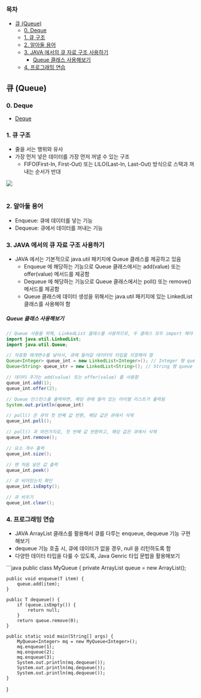 ### 목차
- [큐 (Queue)](#큐-queue)
  - [0. Deque](#0-deque)
  - [1. 큐 구조](#1-큐-구조)
  - [2. 알아둘 용어](#2-알아둘-용어)
  - [3. JAVA 에서의 큐 자료 구조 사용하기](#3-java-에서의-큐-자료-구조-사용하기)
      - [Queue 클래스 사용해보기](#queue-클래스-사용해보기)
  - [4. 프로그래밍 연습](#4-프로그래밍-연습)

## 큐 (Queue)

### 0. Deque
- [Deque](https://github.com/ssu18/TIL/blob/main/DataStructure/DS_Deque)
### 1. 큐 구조
* 줄을 서는 행위와 유사
* 가장 먼저 넣은 데이터를 가장 먼저 꺼낼 수 있는 구조
  - FIFO(First-In, First-Out) 또는 LILO(Last-In, Last-Out) 방식으로 스택과 꺼내는 순서가 반대
  
<img src="https://www.fun-coding.org/00_Images/queue.png" />
<br/>
<br/>

### 2. 알아둘 용어
* Enqueue: 큐에 데이터를 넣는 기능
* Dequeue: 큐에서 데이터를 꺼내는 기능

### 3. JAVA 에서의 큐 자료 구조 사용하기
* JAVA 에서는 기본적으로 java.util 패키지에 Queue 클래스를 제공하고 있음
  - Enqueue 에 해당하는 기능으로 Queue 클래스에서는 add(value) 또는 offer(value) 메서드를 제공함
  - Dequeue 에 해당하는 기능으로 Queue 클래스에서는 poll() 또는 remove() 메서드를 제공함
  - Queue 클래스에 데이터 생성을 위해서는 java.util 패키지에 있는 LinkedList 클래스를 사용해야 함

##### Queue 클래스 사용해보기
```java
// Queue 사용을 위해, LinkedList 클래스를 사용하므로, 두 클래스 모두 import 해야 함
import java.util.LinkedList; 
import java.util.Queue; 

// 자료형 매개변수를 넣어서, 큐에 들어갈 데이터의 타입을 지정해야 함
Queue<Integer> queue_int = new LinkedList<Integer>(); // Integer 형 queue 선언, 링크드리스트로  생성해야됨 주의.
Queue<String> queue_str = new LinkedList<String>(); // String 형 queue 선언

// 데이터 추가는 add(value) 또는 offer(value) 를 사용함
queue_int.add(1);
queue_int.offer(2);

// Queue 인스턴스를 출력하면, 해당 큐에 들어 있는 아이템 리스트가 출력됨
System.out.println(queue_int)

// poll() 은 큐의 첫 번째 값 반환, 해당 값은 큐에서 삭제
queue_int.poll();

// poll() 과 마찬가지로, 첫 번째 값 반환하고, 해당 값은 큐에서 삭제
queue_int.remove();

// 요소 개수 출력 
queue_int.size(); 

// 맨 처음 넣은 값 출력
queue_int.peek()

// 큐 비어있는지 확인
queue_int.isEmpty();

// 큐 비우기
queue_int.clear();

```


### 4. 프로그래밍 연습 
- JAVA ArrayList 클래스를 활용해서 큐를 다루는 enqueue, dequeue 기능 구현해보기 <br>
- dequeue 기능 호출 시, 큐에 데이터가 없을 경우, null 을 리턴하도록 함 <br>
- 다양한 데이터 타입을 다룰 수 있도록, Java Genric 타입 문법을 활용해보기    
</div>
```java
public class MyQueue<T> {
    private ArrayList<T> queue = new ArrayList<T>();
    
    public void enqueue(T item) {
        queue.add(item);
    }
    
    public T dequeue() {
        if (queue.isEmpty()) {
            return null;
        }
        return queue.remove(0);
    }
    
    public static void main(String[] args) {
        MyQueue<Integer> mq = new MyQueue<Integer>();
        mq.enqueue(1);
        mq.enqueue(2);
        mq.enqueue(3);
        System.out.println(mq.dequeue());
        System.out.println(mq.dequeue());
        System.out.println(mq.dequeue());        
    }
}
```
